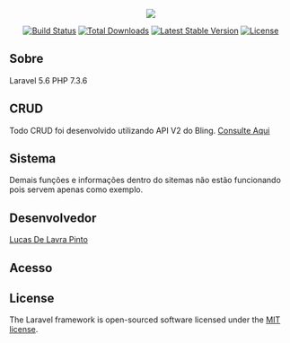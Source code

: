 <p align="center"><img src="https://laravel.com/assets/img/components/logo-laravel.svg"></p>

<p align="center">
<a href="https://travis-ci.org/laravel/framework"><img src="https://travis-ci.org/laravel/framework.svg" alt="Build Status"></a>
<a href="https://packagist.org/packages/laravel/framework"><img src="https://poser.pugx.org/laravel/framework/d/total.svg" alt="Total Downloads"></a>
<a href="https://packagist.org/packages/laravel/framework"><img src="https://poser.pugx.org/laravel/framework/v/stable.svg" alt="Latest Stable Version"></a>
<a href="https://packagist.org/packages/laravel/framework"><img src="https://poser.pugx.org/laravel/framework/license.svg" alt="License"></a>
</p>

## Sobre

Laravel 5.6
PHP 7.3.6

## CRUD

Todo CRUD foi desenvolvido utilizando API V2 do Bling. [Consulte Aqui](https://manuais.bling.com.br/manual/?categoria=api-v2&tipo=api)

## Sistema

Demais funções e informações dentro do sitemas não estão funcionando pois servem apenas como exemplo.


## Desenvolvedor

[Lucas De Lavra Pinto](https://github.com/lucasdelavrapinto)

## Acesso



## License

The Laravel framework is open-sourced software licensed under the [MIT license](https://opensource.org/licenses/MIT).
